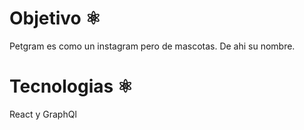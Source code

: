 # Objetivo ⚛️

Petgram es como un instagram pero de mascotas. De ahi su nombre. 

# Tecnologias ⚛️

React y GraphQl

